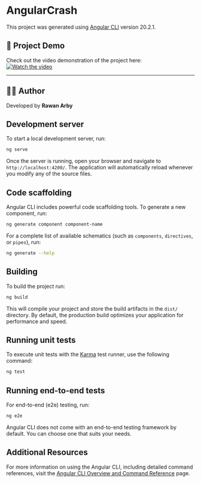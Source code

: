 # AngularCrash

This project was generated using [Angular CLI](https://github.com/angular/angular-cli) version 20.2.1.

## 🎥 Project Demo
Check out the video demonstration of the project here:  
[![Watch the video](https://img.youtu.be/Q-DE1O5BN4U)]([https://www.youtube.com/watch?v=VIDEO_ID](https://youtu.be/Q-DE1O5BN4U?si=EouW7GRm9FrOibTS))

---

## 👨‍💻 Author
Developed by **Rawan Arby**


## Development server

To start a local development server, run:

```bash
ng serve
```

Once the server is running, open your browser and navigate to `http://localhost:4200/`. The application will automatically reload whenever you modify any of the source files.

## Code scaffolding

Angular CLI includes powerful code scaffolding tools. To generate a new component, run:

```bash
ng generate component component-name
```

For a complete list of available schematics (such as `components`, `directives`, or `pipes`), run:

```bash
ng generate --help
```

## Building

To build the project run:

```bash
ng build
```

This will compile your project and store the build artifacts in the `dist/` directory. By default, the production build optimizes your application for performance and speed.

## Running unit tests

To execute unit tests with the [Karma](https://karma-runner.github.io) test runner, use the following command:

```bash
ng test
```

## Running end-to-end tests

For end-to-end (e2e) testing, run:

```bash
ng e2e
```

Angular CLI does not come with an end-to-end testing framework by default. You can choose one that suits your needs.

## Additional Resources

For more information on using the Angular CLI, including detailed command references, visit the [Angular CLI Overview and Command Reference](https://angular.dev/tools/cli) page.
